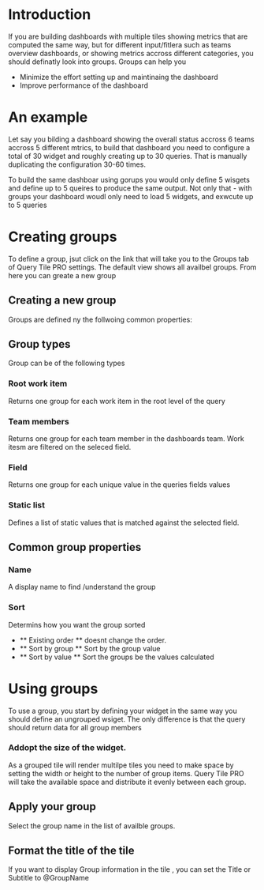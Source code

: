 # Introduction 
If you are building dashboards with multiple tiles showing metrics that are computed the same way, but for different input/fitlera such as teams overview dashboards, or showing metrics accross different categories, you should definatly look into groups. 
Groups can help you 
+ Minimize the effort setting up and maintinaing the dashboard 
+ Improve performance of the dashboard 

# An example 
Let say you bilding a dashboard showing the overall status accross 6 teams accross 5 different mtrics, to build that dashboard you need to configure a total of 30 widget and roughly creating up to 30 queries.
That is manually duplicating the configuration 30-60 times.

To build the same dashboar using gorups you would only define 5 wisgets and define up to 5 queires to produce the same output. Not only that - with groups your dashboard woudl only need to load 5 widgets, and exwcute up to 5 queries

# Creating groups 
To define a group, jsut click on the link that will take you to the Groups tab of Query Tile PRO settings. The default view shows all availbel groups. 
From here you can greate a new group

## Creating a new group 
Groups are defined ny the follwoing common properties:

## Group types 
Group can be of the following types 

### Root work item 
Returns one group for each work item in the root level of the query

### Team members 
Returns one group for each team member in the dashboards team. Work itesm are filtered on the seleced field.

### Field 
Returns one group for each unique value in the queries fields values

### Static list 
Defines a list of static values that is matched against the selected field.

## Common group properties 

### Name 
A display name to find /understand the group

### Sort 
Determins how you want the group sorted 
+ ** Existing order ** doesnt change the order. 
+ ** Sort by group ** Sort by the group value 
+ ** Sort by value ** Sort the groups be the values calculated 

# Using groups
To use a group, you start by defining your widget in the same way you should define an ungrouped wsiget. The only difference is that the query should return data for all group members 

### Addopt the size of the widget. 
As a grouped tile will render multilpe tiles you need to make space by setting the width or height to the number of group items.
Query Tile PRO will take the available space and distribute it evenly between each group. 

## Apply your group 
Select the group name in the list of availble groups.

## Format the title of the tile
If you want to display Group information in the tile , you can set the Title or Subtitle to @GroupName















